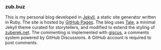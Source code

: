 ### zub.buz

This is my personal blog developed in [Jekyll](https://jekyllrb.com), a static site generator written in Ruby.  The site is hosted by [GitHub Pages](https://pages.github.com). The blog uses [Tale](https://github.com/chesterhow/tale), a minimal Jekyll theme curated for storytellers, and modified to extend the styling of [zuberek.net](www.zuberek.net).  The commenting is implemented with [giscus](https://giscus.app), a comments system powered by GitHub Discussions.  A GitHub account is required to post comments.